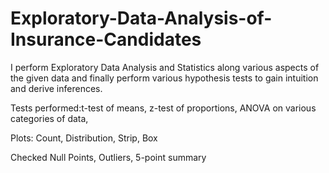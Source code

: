 # Exploratory-Data-Analysis-of-Insurance-Candidates
I perform Exploratory Data Analysis and Statistics along various aspects of the given data and finally perform various hypothesis tests to gain intuition and derive inferences. 

Tests performed:t-test of means, 
                z-test of proportions,
                ANOVA on various categories of data,
                
Plots: Count, Distribution, Strip, Box

Checked Null Points, Outliers, 5-point summary

                

